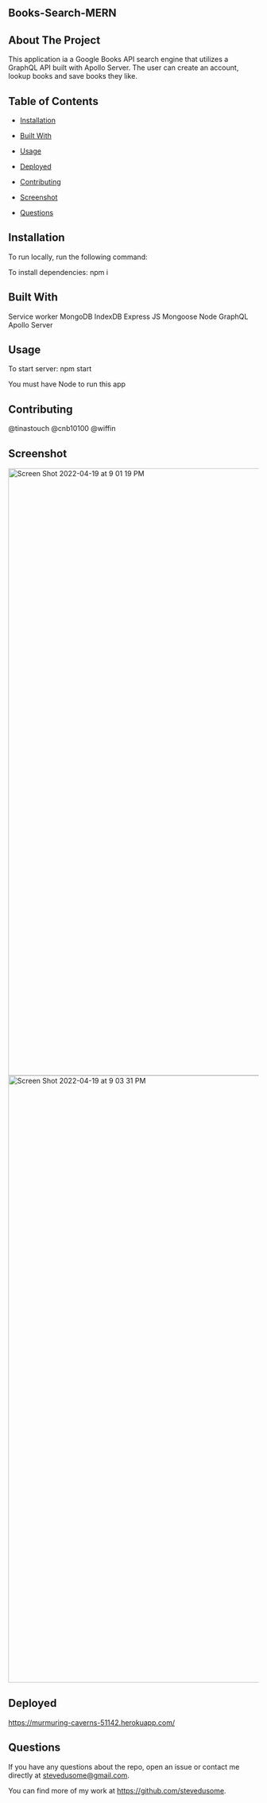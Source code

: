  ## Books-Search-MERN
  
  ## About The Project

  This application ia a Google Books API search engine that utilizes a GraphQL API built with Apollo Server. The user can create an account, lookup books and save books they like.
  ## Table of Contents

  * [Installation](#installation)

  * [Built With](#languages)
  
  * [Usage](#usage)

  * [Deployed](#deployed)

  * [Contributing](#contributing)

  * [Screenshot](#screenshot)

  * [Questions](#questions)

  ## Installation

  To run locally, run the following command:
  
  To install dependencies: npm i

 

  ## Built With

 Service worker
 MongoDB
 IndexDB
 Express
 JS
 Mongoose
 Node
 GraphQL
 Apollo Server

  ## Usage

   To start server: npm start

   You must have Node to run this app 
   
  ## Contributing

  @tinastouch @cnb10100 @wiffin

## Screenshot

<img width="1222" alt="Screen Shot 2022-04-19 at 9 01 19 PM" src="https://user-images.githubusercontent.com/93742788/164126870-3619dc27-df1e-483f-9c07-ee57bede44e2.png">

<img width="1222" alt="Screen Shot 2022-04-19 at 9 03 31 PM" src="https://user-images.githubusercontent.com/93742788/164126884-7925f10a-7649-4c49-97f8-598d772aa129.png">


 ## Deployed
  
  https://murmuring-caverns-51142.herokuapp.com/
  
## Questions

If you have any questions about the repo, open an issue or contact me directly at
stevedusome@gmail.com. 

You can find more of my work at https://github.com/stevedusome.


